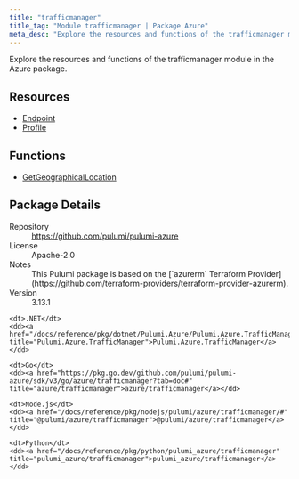 ```yaml
---
title: "trafficmanager"
title_tag: "Module trafficmanager | Package Azure"
meta_desc: "Explore the resources and functions of the trafficmanager module in the Azure package."
---
```


<!-- WARNING: this file was generated by Pulumi Docs Generator. -->
<!-- Do not edit by hand unless you're certain you know what you are doing! -->

Explore the resources and functions of the trafficmanager module in the Azure package.

<h2 id="resources">Resources</h2>
<ul class="api">
    <li><a href="endpoint" title="Endpoint"><span class="symbol resource"></span>Endpoint</a></li>
    <li><a href="profile" title="Profile"><span class="symbol resource"></span>Profile</a></li>
</ul>

<h2 id="functions">Functions</h2>
<ul class="api">
    <li><a href="getgeographicallocation" title="GetGeographicalLocation"><span class="symbol function"></span>GetGeographicalLocation</a></li>
</ul>

<h2 id="package-details">Package Details</h2>
<dl class="package-details">
	<dt>Repository</dt>
	<dd><a href="https://github.com/pulumi/pulumi-azure">https://github.com/pulumi/pulumi-azure</a></dd>
	<dt>License</dt>
	<dd>Apache-2.0</dd>
	<dt>Notes</dt>
	<dd>This Pulumi package is based on the [`azurerm` Terraform Provider](https://github.com/terraform-providers/terraform-provider-azurerm).</dd>
	<dt>Version</dt>
	<dd>3.13.1</dd>
</dl>



<dl class="tabular">

    <dt>.NET</dt>
    <dd><a href="/docs/reference/pkg/dotnet/Pulumi.Azure/Pulumi.Azure.TrafficManager.html" title="Pulumi.Azure.TrafficManager">Pulumi.Azure.TrafficManager</a></dd>

    <dt>Go</dt>
    <dd><a href="https://pkg.go.dev/github.com/pulumi/pulumi-azure/sdk/v3/go/azure/trafficmanager?tab=doc#" title="azure/trafficmanager">azure/trafficmanager</a></dd>

    <dt>Node.js</dt>
    <dd><a href="/docs/reference/pkg/nodejs/pulumi/azure/trafficmanager/#" title="@pulumi/azure/trafficmanager">@pulumi/azure/trafficmanager</a></dd>

    <dt>Python</dt>
    <dd><a href="/docs/reference/pkg/python/pulumi_azure/trafficmanager" title="pulumi_azure/trafficmanager">pulumi_azure/trafficmanager</a></dd>

</dl>


